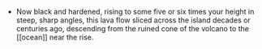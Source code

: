 - Now black and hardened, rising to some five or six times your height in steep, sharp angles, this lava flow sliced across the island decades or centuries ago, descending from the ruined cone of the volcano to the [[ocean]] near the rise.